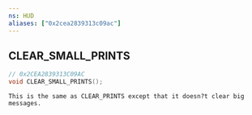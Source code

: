 ```yaml
---
ns: HUD
aliases: ["0x2cea2839313c09ac"]
---
```

## CLEAR_SMALL_PRINTS

```c
// 0x2CEA2839313C09AC
void CLEAR_SMALL_PRINTS();
```

```
This is the same as CLEAR_PRINTS except that it doesn?t clear big messages.
```
